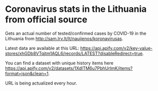 # Coronavirus stats in the Lithuania from official source

Gets an actual number of tested/confirmed cases by COVID-19 in the Lithuania from http://sam.lrv.lt/lt/naujienos/koronavirusas.

Latest data are available at this URL: https://api.apify.com/v2/key-value-stores/xhGDb8VTqjtm1AQL6/records/LATEST?disableRedirect=true.

You can find a dataset with unique history items here https://api.apify.com/v2/datasets/1XdITM6u7PbhUrlmK/items?format=json&clean=1.

URL is being actualized every hour.
